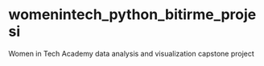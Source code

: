 # womenintech_python_bitirme_projesi
 Women in Tech Academy data analysis and visualization capstone project
